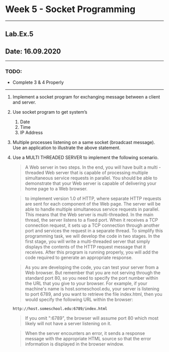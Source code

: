 # Week 5 - Socket Programming

---

## Lab.Ex.5

## Date: 16.09.2020

---

### TODO:

- Complete 3 & 4 Properly

---

1. Implement a socket program for exchanging message between a client and server.

1. Use socket program to get system’s
    1. Date
    1. Time
    1. IP Address
    
1. Multiple processes listening on a same socket (broadcast message). Use an
 application to illustrate the above statement.
 
1. Use a MULTI THREADED SERVER to implement the following scenario.

    > A Web server in two steps. In the end, you will have built a multi
    -threaded Web server that is capable of processing multiple simultaneous service requests in parallel. You should be able to demonstrate that your Web server is capable of delivering your home page to a Web browser.
   
   > to implement version 1.0 of HTTP, where separate HTTP requests are sent
    for each component of the Web page. The server will be able to handle multiple simultaneous service requests in parallel. This means that the Web server is multi-threaded. In the main thread, the server listens to a fixed port. When it receives a TCP connection request, it sets up a TCP connection through another port and services the request in a separate thread. To simplify this programming task, we will develop the code in two stages. In the first stage, you will write a multi-threaded server that simply displays the contents of the HTTP request message that it receives. After this program is running properly, you will add the code required to generate an appropriate response.
                                                                                                                     
    > As you are developing the code, you can test your server from a Web
     browser. But remember that you are not serving through the standard port 80, so you need to specify the port number within the URL that you give to your browser. For example, if your machine's name is host.someschool.edu, your server is listening to port 6789, and you want to retrieve the file index.html, then you would specify the following URL within the browser:
    
    `http://host.someschool.edu:6789/index.html`
    
    > If you omit ":6789", the browser will assume port 80 which most likely
     will not have a server listening on it.
    
    > When the server encounters an error, it sends a response message with
     the appropriate HTML source so that the error information is displayed in the browser window.                       
                                                                    